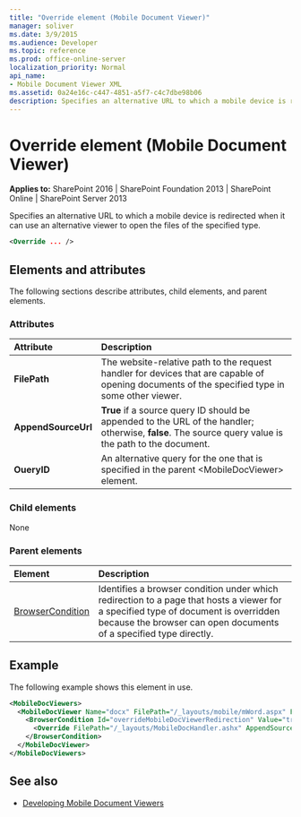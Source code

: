 ```yaml
---
title: "Override element (Mobile Document Viewer)"
manager: soliver
ms.date: 3/9/2015
ms.audience: Developer
ms.topic: reference
ms.prod: office-online-server
localization_priority: Normal
api_name:
- Mobile Document Viewer XML
ms.assetid: 0a24e16c-c447-4851-a5f7-c4c7dbe98b06
description: Specifies an alternative URL to which a mobile device is redirected when it can use an alternative viewer to open the files of the specified type.
---
```


# Override element (Mobile Document Viewer)

**Applies to:** SharePoint 2016 | SharePoint Foundation 2013 | SharePoint Online | SharePoint Server 2013
  
Specifies an alternative URL to which a mobile device is redirected when it can use an alternative viewer to open the files of the specified type.
  
```XML
<Override ... />
```

## Elements and attributes

The following sections describe attributes, child elements, and parent elements.

### Attributes

|**Attribute**|**Description**|
|:-----|:-----|
|**FilePath** <br/> |The website-relative path to the request handler for devices that are capable of opening documents of the specified type in some other viewer.  <br/> |
|**AppendSourceUrl** <br/> |**True** if a source query ID should be appended to the URL of the handler; otherwise, **false**. The source query value is the path to the document.  <br/> |
|**OueryID** <br/> |An alternative query for the one that is specified in the parent \<MobileDocViewer\> element.  <br/> |
   
### Child elements

None
  
### Parent elements

|**Element**|**Description**|
|:-----|:-----|
|[BrowserCondition](browsercondition-mobile-document-viewer.md) <br/> |Identifies a browser condition under which redirection to a page that hosts a viewer for a specified type of document is overridden because the browser can open documents of a specified type directly.  <br/> |
   
## Example

The following example shows this element in use.
  
```XML
<MobileDocViewers>
  <MobileDocViewer Name="docx" FilePath="/_layouts/mobile/mWord.aspx" FeatureId="8DFAF93D-E23C-4471-9347-07368668DDAF" QueryId="doc" AppendSourceUrl="true" >
    <BrowserCondition Id="overrideMobileDocViewerRedirection" Value="true">
      <Override FilePath="/_layouts/MobileDocHandler.ashx" AppendSourceUrl="false" />
    </BrowserCondition>
  </MobileDocViewer>
</MobileDocViewers>

```

## See also

- [Developing Mobile Document Viewers](https://msdn.microsoft.com/library/acd5386d-7808-4fd8-843f-0a4ac9ddd6b0%28Office.15%29.aspx)

